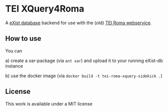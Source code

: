 # TEI XQuery4Roma

A [eXist database](https://exist-db.org/) backend for use with the (old) [TEI Roma webservice](https://github.com/TEIC/Roma).

## How to use

You can 

a) create a xar-package (via `ant xar`) and upload it to your running eXist-db instance

b) use the docker image (via `docker build -t tei-roma-xquery-sidekick .`)

## License

This work is available under a MIT license
